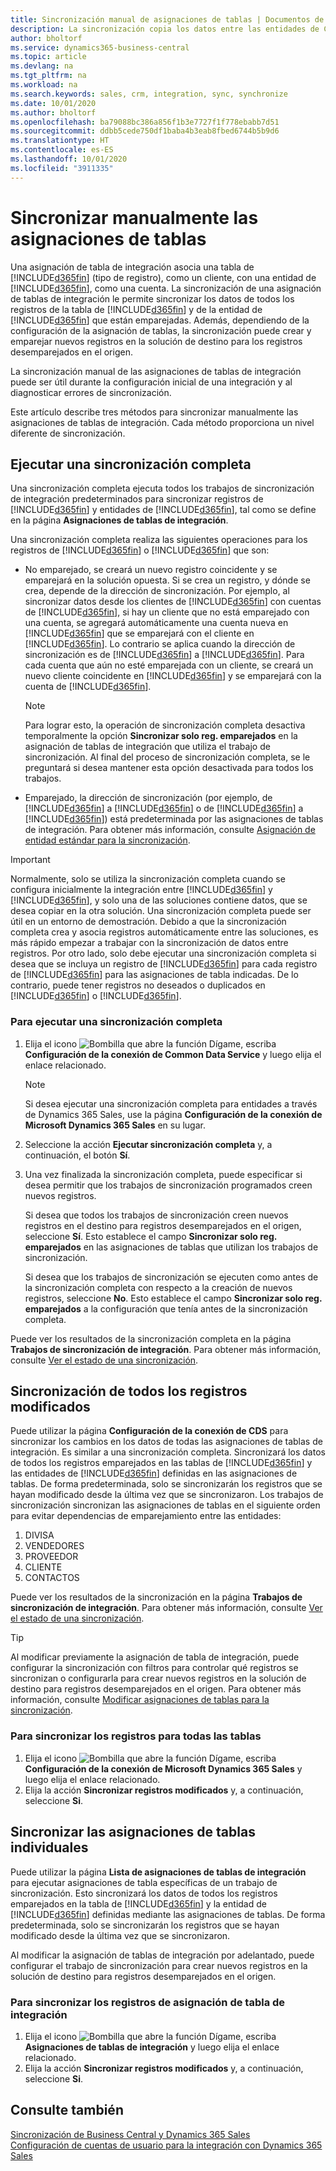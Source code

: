 ```yaml
---
title: Sincronización manual de asignaciones de tablas | Documentos de Microsoft
description: La sincronización copia los datos entre las entidades de Common Data Service y Business Central para mantener actualizados ambos sistemas.
author: bholtorf
ms.service: dynamics365-business-central
ms.topic: article
ms.devlang: na
ms.tgt_pltfrm: na
ms.workload: na
ms.search.keywords: sales, crm, integration, sync, synchronize
ms.date: 10/01/2020
ms.author: bholtorf
ms.openlocfilehash: ba79088bc386a856f1b3e7727f1f778ebabb7d51
ms.sourcegitcommit: ddbb5cede750df1baba4b3eab8fbed6744b5b9d6
ms.translationtype: HT
ms.contentlocale: es-ES
ms.lasthandoff: 10/01/2020
ms.locfileid: "3911335"
---
```

# <a name="manually-synchronize-table-mappings"></a>Sincronizar manualmente las asignaciones de tablas
Una asignación de tabla de integración asocia una tabla de [!INCLUDE[d365fin](includes/d365fin_md.md)] (tipo de registro), como un cliente, con una entidad de [!INCLUDE[d365fin](includes/cds_long_md.md)], como una cuenta. La sincronización de una asignación de tablas de integración le permite sincronizar los datos de todos los registros de la tabla de [!INCLUDE[d365fin](includes/d365fin_md.md)] y de la entidad de [!INCLUDE[d365fin](includes/cds_long_md.md)] que están emparejadas. Además, dependiendo de la configuración de la asignación de tablas, la sincronización puede crear y emparejar nuevos registros en la solución de destino para los registros desemparejados en el origen.  

La sincronización manual de las asignaciones de tablas de integración puede ser útil durante la configuración inicial de una integración y al diagnosticar errores de sincronización.  

Este artículo describe tres métodos para sincronizar manualmente las asignaciones de tablas de integración. Cada método proporciona un nivel diferente de sincronización.

## <a name="run-a-full-synchronization"></a>Ejecutar una sincronización completa
Una sincronización completa ejecuta todos los trabajos de sincronización de integración predeterminados para sincronizar registros de [!INCLUDE[d365fin](includes/d365fin_md.md)] y entidades de [!INCLUDE[d365fin](includes/cds_long_md.md)], tal como se define en la página **Asignaciones de tablas de integración**. 

Una sincronización completa realiza las siguientes operaciones para los registros de [!INCLUDE[d365fin](includes/d365fin_md.md)] o [!INCLUDE[d365fin](includes/cds_long_md.md)] que son:

* No emparejado, se creará un nuevo registro coincidente y se emparejará en la solución opuesta.
Si se crea un registro, y dónde se crea, depende de la dirección de sincronización. Por ejemplo, al sincronizar datos desde los clientes de [!INCLUDE[d365fin](includes/d365fin_md.md)] con cuentas de [!INCLUDE[d365fin](includes/cds_long_md.md)], si hay un cliente que no está emparejado con una cuenta, se agregará automáticamente una cuenta nueva en [!INCLUDE[d365fin](includes/cds_long_md.md)] que se emparejará con el cliente en [!INCLUDE[d365fin](includes/d365fin_md.md)]. Lo contrario se aplica cuando la dirección de sincronización es de [!INCLUDE[d365fin](includes/cds_long_md.md)] a [!INCLUDE[d365fin](includes/d365fin_md.md)]. Para cada cuenta que aún no esté emparejada con un cliente, se creará un nuevo cliente coincidente en [!INCLUDE[d365fin](includes/d365fin_md.md)] y se emparejará con la cuenta de [!INCLUDE[d365fin](includes/cds_long_md.md)].  

     > [!NOTE]  
     >  Para lograr esto, la operación de sincronización completa desactiva temporalmente la opción **Sincronizar solo reg. emparejados** en la asignación de tablas de integración que utiliza el trabajo de sincronización. Al final del proceso de sincronización completa, se le preguntará si desea mantener esta opción desactivada para todos los trabajos.  

* Emparejado, la dirección de sincronización (por ejemplo, de [!INCLUDE[d365fin](includes/d365fin_md.md)] a [!INCLUDE[d365fin](includes/cds_long_md.md)] o de [!INCLUDE[d365fin](includes/cds_long_md.md)] a [!INCLUDE[d365fin](includes/d365fin_md.md)]) está predeterminada por las asignaciones de tablas de integración. Para obtener más información, consulte [Asignación de entidad estándar para la sincronización](admin-synchronizing-business-central-and-sales.md#standard-entity-mapping-for-synchronization).  

> [!IMPORTANT]  
>  Normalmente, solo se utiliza la sincronización completa cuando se configura inicialmente la integración entre [!INCLUDE[d365fin](includes/d365fin_md.md)] y [!INCLUDE[d365fin](includes/cds_long_md.md)], y solo una de las soluciones contiene datos, que se desea copiar en la otra solución. Una sincronización completa puede ser útil en un entorno de demostración. Debido a que la sincronización completa crea y asocia registros automáticamente entre las soluciones, es más rápido empezar a trabajar con la sincronización de datos entre registros. Por otro lado, solo debe ejecutar una sincronización completa si desea que se incluya un registro de [!INCLUDE[d365fin](includes/d365fin_md.md)] para cada registro de [!INCLUDE[d365fin](includes/cds_long_md.md)] para las asignaciones de tabla indicadas. De lo contrario, puede tener registros no deseados o duplicados en [!INCLUDE[d365fin](includes/d365fin_md.md)] o [!INCLUDE[d365fin](includes/cds_long_md.md)].  

### <a name="to-run-a-full-synchronization"></a>Para ejecutar una sincronización completa  
1.  Elija el icono ![Bombilla que abre la función Dígame](media/ui-search/search_small.png "Dígame qué desea hacer"), escriba **Configuración de la conexión de Common Data Service** y luego elija el enlace relacionado.

    > [!NOTE]
    > Si desea ejecutar una sincronización completa para entidades a través de Dynamics 365 Sales, use la página **Configuración de la conexión de Microsoft Dynamics 365 Sales** en su lugar.

2.  Seleccione la acción **Ejecutar sincronización completa** y, a continuación, el botón **Sí**.  
3.  Una vez finalizada la sincronización completa, puede especificar si desea permitir que los trabajos de sincronización programados creen nuevos registros.  

    Si desea que todos los trabajos de sincronización creen nuevos registros en el destino para registros desemparejados en el origen, seleccione **Sí**. Esto establece el campo **Sincronizar solo reg. emparejados** en las asignaciones de tablas que utilizan los trabajos de sincronización.  

    Si desea que los trabajos de sincronización se ejecuten como antes de la sincronización completa con respecto a la creación de nuevos registros, seleccione **No**. Esto establece el campo **Sincronizar solo reg. emparejados** a la configuración que tenía antes de la sincronización completa.  

Puede ver los resultados de la sincronización completa en la página **Trabajos de sincronización de integración**. Para obtener más información, consulte [Ver el estado de una sincronización](admin-how-to-view-synchronization-status.md).  

## <a name="synchronizing-all-modified-records"></a>Sincronización de todos los registros modificados
Puede utilizar la página **Configuración de la conexión de CDS** para sincronizar los cambios en los datos de todas las asignaciones de tablas de integración. Es similar a una sincronización completa. Sincronizará los datos de todos los registros emparejados en las tablas de [!INCLUDE[d365fin](includes/d365fin_md.md)] y las entidades de [!INCLUDE[d365fin](includes/cds_long_md.md)] definidas en las asignaciones de tablas. De forma predeterminada, solo se sincronizarán los registros que se hayan modificado desde la última vez que se sincronizaron. Los trabajos de sincronización sincronizan las asignaciones de tablas en el siguiente orden para evitar dependencias de emparejamiento entre las entidades:  

1.  DIVISA  
2.  VENDEDORES  
3.  PROVEEDOR  
4.  CLIENTE  
5.  CONTACTOS  

Puede ver los resultados de la sincronización en la página **Trabajos de sincronización de integración**. Para obtener más información, consulte [Ver el estado de una sincronización](admin-how-to-view-synchronization-status.md).  

> [!TIP]  
>  Al modificar previamente la asignación de tabla de integración, puede configurar la sincronización con filtros para controlar qué registros se sincronizan o configurarla para crear nuevos registros en la solución de destino para registros desemparejados en el origen. Para obtener más información, consulte [Modificar asignaciones de tablas para la sincronización](admin-how-to-modify-table-mappings-for-synchronization.md).

### <a name="to-synchronize-records-for-all-tables"></a>Para sincronizar los registros para todas las tablas  
1.  Elija el icono ![Bombilla que abre la función Dígame](media/ui-search/search_small.png "Dígame qué desea hacer"), escriba **Configuración de la conexión de Microsoft Dynamics 365 Sales** y luego elija el enlace relacionado.
2.  Elija la acción **Sincronizar registros modificados** y, a continuación, seleccione **Si**.  

## <a name="synchronize-individual-table-mappings"></a>Sincronizar las asignaciones de tablas individuales
Puede utilizar la página **Lista de asignaciones de tablas de integración** para ejecutar asignaciones de tabla específicas de un trabajo de sincronización. Esto sincronizará los datos de todos los registros emparejados en la tabla de [!INCLUDE[d365fin](includes/d365fin_md.md)] y la entidad de [!INCLUDE[d365fin](includes/cds_long_md.md)] definidas mediante las asignaciones de tablas. De forma predeterminada, solo se sincronizarán los registros que se hayan modificado desde la última vez que se sincronizaron.  

Al modificar la asignación de tablas de integración por adelantado, puede configurar el trabajo de sincronización para crear nuevos registros en la solución de destino para registros desemparejados en el origen.

### <a name="to-synchronize-records-of-an-integration-table-mapping"></a>Para sincronizar los registros de asignación de tabla de integración  
1.  Elija el icono ![Bombilla que abre la función Dígame](media/ui-search/search_small.png "Dígame qué desea hacer"), escriba **Asignaciones de tablas de integración** y luego elija el enlace relacionado.
2.  Elija la acción **Sincronizar registros modificados** y, a continuación, seleccione **Si**.  

## <a name="see-also"></a>Consulte también  
[Sincronización de Business Central y Dynamics 365 Sales](admin-synchronizing-business-central-and-sales.md)   
[Configuración de cuentas de usuario para la integración con Dynamics 365 Sales](admin-setting-up-integration-with-dynamics-sales.md)   
